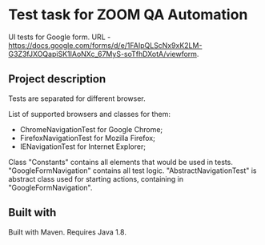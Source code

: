 # Test task for ZOOM QA Automation
UI tests for Google form. 
URL - https://docs.google.com/forms/d/e/1FAIpQLScNx9xK2LM-G3Z3fJXOQapiSK1IAoNXc_67MyS-soTfhDXotA/viewform. 

## Project description
Tests are separated for different browser.

List of supported browsers and classes for them:
- ChromeNavigationTest for Google Chrome;
- FirefoxNavigationTest for Mozilla Firefox;
- IENavigationTest for Internet Explorer;

Class "Constants" contains all elements that would be used in tests. "GoogleFormNavigation" contains all test logic. 
"AbstractNavigationTest" is abstract class used for starting actions, containing in "GoogleFormNavigation". 

## Built with
Built with Maven. Requires Java 1.8.
